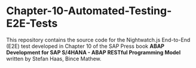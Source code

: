 # Chapter-10-Automated-Testing-E2E-Tests
This repository contains the source code for the Nightwatch.js End-to-End (E2E) test developed in Chapter 10 of the SAP Press book **ABAP Development for SAP S/4HANA - ABAP RESTful Programming Model** written by Stefan Haas, Bince Mathew.

